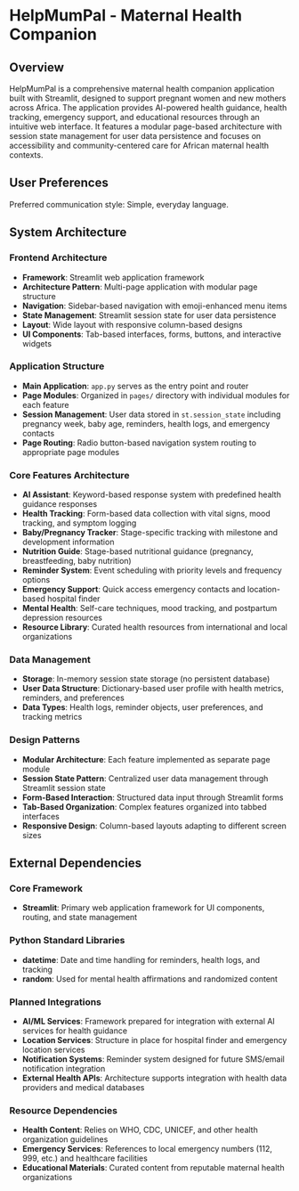 # HelpMumPal - Maternal Health Companion

## Overview

HelpMumPal is a comprehensive maternal health companion application built with Streamlit, designed to support pregnant women and new mothers across Africa. The application provides AI-powered health guidance, health tracking, emergency support, and educational resources through an intuitive web interface. It features a modular page-based architecture with session state management for user data persistence and focuses on accessibility and community-centered care for African maternal health contexts.

## User Preferences

Preferred communication style: Simple, everyday language.

## System Architecture

### Frontend Architecture
- **Framework**: Streamlit web application framework
- **Architecture Pattern**: Multi-page application with modular page structure
- **Navigation**: Sidebar-based navigation with emoji-enhanced menu items
- **State Management**: Streamlit session state for user data persistence
- **Layout**: Wide layout with responsive column-based designs
- **UI Components**: Tab-based interfaces, forms, buttons, and interactive widgets

### Application Structure
- **Main Application**: `app.py` serves as the entry point and router
- **Page Modules**: Organized in `pages/` directory with individual modules for each feature
- **Session Management**: User data stored in `st.session_state` including pregnancy week, baby age, reminders, health logs, and emergency contacts
- **Page Routing**: Radio button-based navigation system routing to appropriate page modules

### Core Features Architecture
- **AI Assistant**: Keyword-based response system with predefined health guidance responses
- **Health Tracking**: Form-based data collection with vital signs, mood tracking, and symptom logging
- **Baby/Pregnancy Tracker**: Stage-specific tracking with milestone and development information
- **Nutrition Guide**: Stage-based nutritional guidance (pregnancy, breastfeeding, baby nutrition)
- **Reminder System**: Event scheduling with priority levels and frequency options
- **Emergency Support**: Quick access emergency contacts and location-based hospital finder
- **Mental Health**: Self-care techniques, mood tracking, and postpartum depression resources
- **Resource Library**: Curated health resources from international and local organizations

### Data Management
- **Storage**: In-memory session state storage (no persistent database)
- **User Data Structure**: Dictionary-based user profile with health metrics, reminders, and preferences
- **Data Types**: Health logs, reminder objects, user preferences, and tracking metrics

### Design Patterns
- **Modular Architecture**: Each feature implemented as separate page module
- **Session State Pattern**: Centralized user data management through Streamlit session state
- **Form-Based Interaction**: Structured data input through Streamlit forms
- **Tab-Based Organization**: Complex features organized into tabbed interfaces
- **Responsive Design**: Column-based layouts adapting to different screen sizes

## External Dependencies

### Core Framework
- **Streamlit**: Primary web application framework for UI components, routing, and state management

### Python Standard Libraries
- **datetime**: Date and time handling for reminders, health logs, and tracking
- **random**: Used for mental health affirmations and randomized content

### Planned Integrations
- **AI/ML Services**: Framework prepared for integration with external AI services for health guidance
- **Location Services**: Structure in place for hospital finder and emergency location services
- **Notification Systems**: Reminder system designed for future SMS/email notification integration
- **External Health APIs**: Architecture supports integration with health data providers and medical databases

### Resource Dependencies
- **Health Content**: Relies on WHO, CDC, UNICEF, and other health organization guidelines
- **Emergency Services**: References to local emergency numbers (112, 999, etc.) and healthcare facilities
- **Educational Materials**: Curated content from reputable maternal health organizations